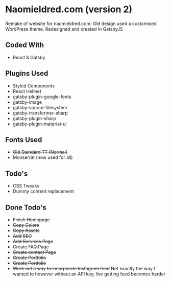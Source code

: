 # Naomieldred.com (version 2)

Remake of website for naomieldred.com. Old design used a customised WordPress theme. Redesigned and created in GatsbyJS

## Coded With

- React & Gatsby

## Plugins Used

- Styled Components
- React Helmet
- gatsby-plugin-google-fonts
- gatsby-image
- gatsby-source-filesystem
- gatsby-transformer-sharp
- gatsby-plugin-sharp
- gatsby-plugin-material-ui

## Fonts Used

- ~~Old Standard TT (Normal)~~
- Monserrat (now used for all)

## Todo's

- CSS Tweaks
- Dummy content replacement

## Done Todo's

- ~~Finish Homepage~~
- ~~Copy Colors~~
- ~~Copy Assets~~
- ~~Add SEO~~
- ~~Add Services Page~~
- ~~Create FAQ Page~~
- ~~Create contact Page~~
- ~~Create Portfolio~~
- ~~Create Portfolio~~
- ~~Work out a way to incorporate Instagram feed~~ Not exactly the way I wanted to however without an API key, live getting feed becomes harder
